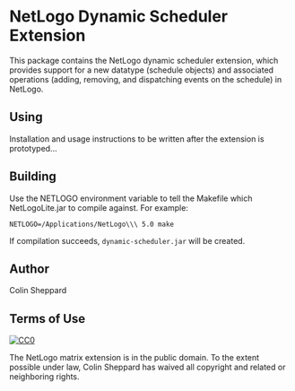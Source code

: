 # NetLogo Dynamic Scheduler Extension

This package contains the NetLogo dynamic scheduler extension, which provides support for a new datatype (schedule objects) and associated operations (adding, removing, and dispatching events on the schedule) in NetLogo. 

## Using

Installation and usage instructions to be written after the extension is prototyped...

## Building

Use the NETLOGO environment variable to tell the Makefile which NetLogoLite.jar to compile against.  For example:

    NETLOGO=/Applications/NetLogo\\\ 5.0 make

If compilation succeeds, `dynamic-scheduler.jar` will be created.

## Author

Colin Sheppard

## Terms of Use

[![CC0](http://i.creativecommons.org/p/zero/1.0/88x31.png)](http://creativecommons.org/publicdomain/zero/1.0/)

The NetLogo matrix extension is in the public domain.  To the extent possible under law, Colin Sheppard has waived all copyright and related or neighboring rights.
